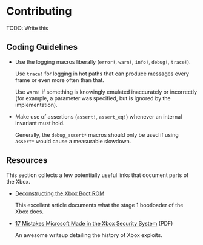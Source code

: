 # Contributing

TODO: Write this

## Coding Guidelines

* Use the logging macros liberally (`error!`, `warn!`, `info!`, `debug!`,
  `trace!`).
  
  Use `trace!` for logging in hot paths that can produce messages every frame or
  even more often than that.
  
  Use `warn!` if something is knowingly emulated inaccurately or incorrectly
  (for example, a parameter was specified, but is ignored by the
  implementation).

* Make use of assertions (`assert!`, `assert_eq!`) whenever an internal
  invariant must hold.
  
  Generally, the `debug_assert*` macros should only be used if using `assert*`
  would cause a measurable slowdown.

## Resources

This section collects a few potentially useful links that document parts of the
Xbox.

* [Deconstructing the Xbox Boot ROM](https://mborgerson.com/deconstructing-the-xbox-boot-rom/)

  This excellent article documents what the stage 1 bootloader of the Xbox does.

* [17 Mistakes Microsoft Made in the Xbox Security System](https://events.ccc.de/congress/2005/fahrplan/attachments/591-paper_xbox.pdf) (PDF)

  An awesome writeup detailing the history of Xbox exploits.
